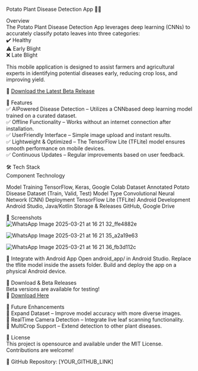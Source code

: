 Potato Plant Disease Detection App 🌱📱  


 Overview  
The Potato Plant Disease Detection App leverages deep learning (CNNs) to accurately classify potato leaves into three categories:  
✔️ Healthy  
⚠️ Early Blight  
❌ Late Blight  

This mobile application is designed to assist farmers and agricultural experts in identifying potential diseases early, reducing crop loss, and improving yield.  

🔗 [Download the Latest Beta Release](https://github.com/forever1ce/New-Blight/releases)  






 📌 Features  
✅ AIPowered Disease Detection – Utilizes a CNNbased deep learning model trained on a curated dataset.  
✅ Offline Functionality – Works without an internet connection after installation.  
✅ UserFriendly Interface – Simple image upload and instant results.  
✅ Lightweight & Optimized – The TensorFlow Lite (TFLite) model ensures smooth performance on mobile devices.  
✅ Continuous Updates – Regular improvements based on user feedback.  






 🛠️ Tech Stack  
 Component  Technology 

 Model Training  TensorFlow, Keras, Google Colab 
 Dataset  Annotated Potato Disease Dataset (Train, Valid, Test) 
 Model Type  Convolutional Neural Network (CNN) 
 Deployment  TensorFlow Lite (TFLite) 
 Android Development  Android Studio, Java/Kotlin 
 Storage & Releases  GitHub, Google Drive 






 📸 Screenshots  
![WhatsApp Image 2025-03-21 at 16 21 32_ffe4882e](https://github.com/user-attachments/assets/1901373d-f477-4e4f-9aef-e9cb275138b3)

![WhatsApp Image 2025-03-21 at 16 21 35_a2a19e63](https://github.com/user-attachments/assets/da2744e2-2102-43cd-8713-34afdb29d2f9)

![WhatsApp Image 2025-03-21 at 16 21 36_fb3d112c](https://github.com/user-attachments/assets/0f17f2d1-7fa1-48ae-ba8f-35c2d1a74239)







📂 Integrate with Android App
Open android_app/ in Android Studio.
Replace the tflite model inside the assets folder.
Build and deploy the app on a physical Android device.







 🚀 Download & Beta Releases  
Beta versions are available for testing!  
🔗 [Download Here](https://github.com/forever1ce/New-Blight/releases)  






 📢 Future Enhancements  
📌 Expand Dataset – Improve model accuracy with more diverse images.  
📌 RealTime Camera Detection – Integrate live leaf scanning functionality.  
📌 MultiCrop Support – Extend detection to other plant diseases.  






 📜 License  
This project is opensource and available under the MIT License. Contributions are welcome!  




📌 GitHub Repository: [YOUR_GITHUB_LINK]  

